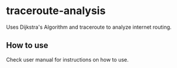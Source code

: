 # traceroute-analysis
Uses Dijkstra's Algorithm and traceroute to analyze internet routing.

## How to use
Check user manual for instructions on how to use.
